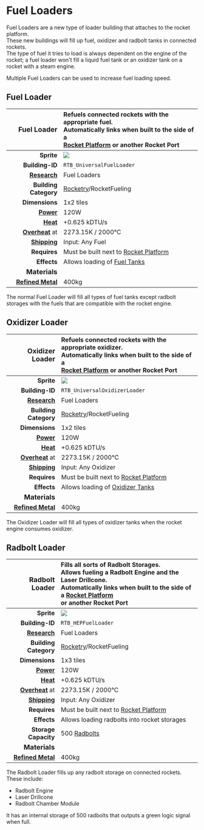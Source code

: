 # Fuel Loaders

Fuel Loaders are a new type of loader building that attaches to the rocket platform.</br>
These new buildings will fill up fuel, oxidizer and radbolt tanks in connected rockets.</br>
The type of fuel it tries to load is always dependent on the engine of the rocket; a fuel loader won't fill a liquid fuel tank or an oxidizer tank on a rocket with a steam engine.

Multiple Fuel Loaders can be used to increase fuel loading speed.

## Fuel Loader

|                                                 <font size="+1">Fuel Loader</font> | Refuels connected rockets with the appropriate fuel.</br> Automatically links when built to the side of a<br> [Rocket Platform](https://oxygennotincluded.fandom.com/wiki/Rocket_Platform) or another Rocket Port</td> |
| ---------------------------------------------------------------------------------: | :--------------------------------------------------------------------------------------------------------------------------------------------------------------------------------------------------------------------- |
|                                                                         **Sprite** | <img src="../images/fuel_loader.png">                                                                                                                                                                                  |
|                                                                    **Building-ID** | `RTB_UniversalFuelLoader`                                                                                                                                                                                              |
|                 [**Research**](https://oxygennotincluded.fandom.com/wiki/Research) | Fuel Loaders                                                                                                                                                                                                           |
|                                                              **Building Category** | [Rocketry](<https://oxygennotincluded.fandom.com/wiki/Rocketry_(Building)>)/RocketFueling                                                                                                                              |
|                                                                     **Dimensions** | 1x2 tiles                                                                                                                                                                                                              |
|        [**Power**](https://oxygennotincluded.fandom.com/wiki/Guide/Power_Circuits) | 120W                                                                                                                                                                                                                   |
| [**Heat**](https://oxygennotincluded.fandom.com/wiki/Guide/Temperature_Management) | +0.625 kDTU/s                                                                                                                                                                                                          |
|           [**Overheat**](https://oxygennotincluded.fandom.com/wiki/Overheating) at | 2273.15K / 2000°C                                                                                                                                                                                                      |
|                   [**Shipping**](https://oxygennotincluded.fandom.com/wiki/Piping) | Input: Any Fuel                                                                                                                                                                                                        |
|                                                                       **Requires** | Must be built next to [Rocket Platform](https://oxygennotincluded.fandom.com/wiki/Rocket_Platform)                                                                                                                     |
|                                                                        **Effects** | Allows loading of [Fuel Tanks](<https://oxygennotincluded.fandom.com/wiki/Rocketry_(Spaced_Out)#Fuel_tanks_and_Oxidizers>)                                                                                             |
|                                               <font size="+1">**Materials**</font> | <!-- -->                                                                                                                                                                                                               |
|       [**Refined Metal**](https://oxygennotincluded.fandom.com/wiki/Refined_Metal) | 400kg                                                                                                                                                                                                                  |

The normal Fuel Loader will fill all types of fuel tanks except radbolt storages with the fuels that are compatible with the rocket engine.</br>

## Oxidizer Loader

|                                             <font size="+1">Oxidizer Loader</font> | Refuels connected rockets with the appropriate oxidizer.</br> Automatically links when built to the side of a<br> [Rocket Platform](https://oxygennotincluded.fandom.com/wiki/Rocket_Platform) or another Rocket Port</td> |
| ---------------------------------------------------------------------------------: | :------------------------------------------------------------------------------------------------------------------------------------------------------------------------------------------------------------------------- |
|                                                                         **Sprite** | <img src="..../../../../img/buildings/oxidizer_loader.png">                                                                                                                                                                |
|                                                                    **Building-ID** | `RTB_UniversalOxidizerLoader`                                                                                                                                                                                              |
|                 [**Research**](https://oxygennotincluded.fandom.com/wiki/Research) | Fuel Loaders                                                                                                                                                                                                               |
|                                                              **Building Category** | [Rocketry](<https://oxygennotincluded.fandom.com/wiki/Rocketry_(Building)>)/RocketFueling                                                                                                                                  |
|                                                                     **Dimensions** | 1x2 tiles                                                                                                                                                                                                                  |
|        [**Power**](https://oxygennotincluded.fandom.com/wiki/Guide/Power_Circuits) | 120W                                                                                                                                                                                                                       |
| [**Heat**](https://oxygennotincluded.fandom.com/wiki/Guide/Temperature_Management) | +0.625 kDTU/s                                                                                                                                                                                                              |
|           [**Overheat**](https://oxygennotincluded.fandom.com/wiki/Overheating) at | 2273.15K / 2000°C                                                                                                                                                                                                          |
|                   [**Shipping**](https://oxygennotincluded.fandom.com/wiki/Piping) | Input: Any Oxidizer                                                                                                                                                                                                        |
|                                                                       **Requires** | Must be built next to [Rocket Platform](https://oxygennotincluded.fandom.com/wiki/Rocket_Platform)                                                                                                                         |
|                                                                        **Effects** | Allows loading of [Oxidizer Tanks](<https://oxygennotincluded.fandom.com/wiki/Rocketry_(Spaced_Out)#Fuel_tanks_and_Oxidizers>)                                                                                             |
|                                               <font size="+1">**Materials**</font> | <!-- -->                                                                                                                                                                                                                   |
|       [**Refined Metal**](https://oxygennotincluded.fandom.com/wiki/Refined_Metal) | 400kg                                                                                                                                                                                                                      |

The Oxidizer Loader will fill all types of oxidizer tanks when the rocket engine consumes oxidizer.

## Radbolt Loader

|                                              <font size="+1">Radbolt Loader</font> | Fills all sorts of Radbolt Storages. </br>Allows fueling a Radbolt Engine and the Laser Drillcone.</br> Automatically links when built to the side of a [Rocket Platform](https://oxygennotincluded.fandom.com/wiki/Rocket_Platform) </br>or another Rocket Port</td> |
| ---------------------------------------------------------------------------------: | :-------------------------------------------------------------------------------------------------------------------------------------------------------------------------------------------------------------------------------------------------------------------- |
|                                                                         **Sprite** | <img src="..../../../../img/buildings/radbolt_loader.png">                                                                                                                                                                                                            |
|                                                                    **Building-ID** | `RTB_HEPFuelLoader`                                                                                                                                                                                                                                                   |
|                 [**Research**](https://oxygennotincluded.fandom.com/wiki/Research) | Fuel Loaders                                                                                                                                                                                                                                                          |
|                                                              **Building Category** | [Rocketry](<https://oxygennotincluded.fandom.com/wiki/Rocketry_(Building)>)/RocketFueling                                                                                                                                                                             |
|                                                                     **Dimensions** | 1x3 tiles                                                                                                                                                                                                                                                             |
|        [**Power**](https://oxygennotincluded.fandom.com/wiki/Guide/Power_Circuits) | 120W                                                                                                                                                                                                                                                                  |
| [**Heat**](https://oxygennotincluded.fandom.com/wiki/Guide/Temperature_Management) | +0.625 kDTU/s                                                                                                                                                                                                                                                         |
|           [**Overheat**](https://oxygennotincluded.fandom.com/wiki/Overheating) at | 2273.15K / 2000°C                                                                                                                                                                                                                                                     |
|                   [**Shipping**](https://oxygennotincluded.fandom.com/wiki/Piping) | Input: Any Oxidizer                                                                                                                                                                                                                                                   |
|                                                                       **Requires** | Must be built next to [Rocket Platform](https://oxygennotincluded.fandom.com/wiki/Rocket_Platform)                                                                                                                                                                    |
|                                                                        **Effects** | Allows loading radbolts into rocket storages                                                                                                                                                                                                                          |
|                                                               **Storage Capacity** | 500 [Radbolts](https://oxygennotincluded.fandom.com/wiki/Radbolt)                                                                                                                                                                                                     |
|                                               <font size="+1">**Materials**</font> | <!-- -->                                                                                                                                                                                                                                                              |
|       [**Refined Metal**](https://oxygennotincluded.fandom.com/wiki/Refined_Metal) | 400kg                                                                                                                                                                                                                                                                 |

The Radbolt Loader fills up any radbolt storage on connected rockets. These include:

<ul>
<li>Radbolt Engine</li>
<li>Laser Drillcone</li>
<li>Radbolt Chamber Module</li>
</ul>
It has an internal storage of 500 radbolts that outputs a green logic signal when full.
